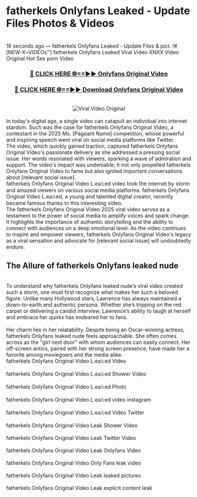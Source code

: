 # fatherkels Onlyfans Leaked - Update Files Photos & Videos 
<br>
16 seconds ago — fatherkels Onlyfans Leaked - Update Files & pict. !#[NEW-X~VIDEOs™] fatherkels Onlyfans Leaked Viral Video XNXX Video Original Hot Sex porn Video
<br>
<div align="center">
<h3><a href="http://freeplayer.one?title=fatherkels&ref=25OR" rel="nofollow">🔴 CLICK HERE 🌐==►► Onlyfans Original Video</a></h3>
<h3><a href="http://freeplayer.one?title=fatherkels&ref=25OR" rel="nofollow">🔴 CLICK HERE 🌐==►► Download Onlyfans Original Video</a></h3>
<br>
<a href="http://freeplayer.one?title=fatherkels&ref=25OR" rel="nofollow" data-target="animated-image.originalLink"><img src="https://i.ibb.co.com/xMMVF88/686577567.gif" alt="Viral Video Original" style="max-width: 100%; display: inline-block;" data-target="animated-image.originalImage"></a>
</div>
<br>
In today's digital age, a single video can catapult an individual into internet stardom. Such was the case for fatherkels Onlyfans Original Video, a contestant in the 2025 Ms. [Pageant Name] competition, whose powerful and inspiring speech went viral on social media platforms like Twitter.
<br>
The video, which quickly gained traction, captured fatherkels Onlyfans Original Video's passionate delivery as she addressed a pressing social issue. Her words resonated with viewers, sparking a wave of admiration and support. The video's impact was undeniable; it not only propelled fatherkels Onlyfans Original Video to fame but also ignited important conversations about [relevant social issue].
<br>
fatherkels Onlyfans Original Video L.ea𝚔ed video took the internet by storm and amazed viewers on various social media platforms. fatherkels Onlyfans Original Video L.ea𝚔ed, a young and talented digital creator, recently became famous thanks to this interesting video.
<br>
The fatherkels Onlyfans Original Video 2025 viral video serves as a testament to the power of social media to amplify voices and spark change. It highlights the importance of authentic storytelling and the ability to connect with audiences on a deep emotional level. As the video continues to inspire and empower viewers, fatherkels Onlyfans Original Video's legacy as a viral sensation and advocate for [relevant social issue] will undoubtedly endure.
<br>
<h2>The Allure of fatherkels Onlyfans leaked nude</h2>
<br>
To understand why fatherkels Onlyfans leaked nude’s viral video created such a storm, one must first recognize what makes her such a beloved figure. Unlike many Hollywood stars, Lawrence has always maintained a down-to-earth and authentic persona. Whether she’s tripping on the red carpet or delivering a candid interview, Lawrence’s ability to laugh at herself and embrace her quirks has endeared her to fans.
<br><br>
Her charm lies in her relatability. Despite being an Oscar-winning actress, fatherkels Onlyfans leaked nude feels approachable. She often comes across as the "girl next door" with whom audiences can easily connect. Her off-screen antics, paired with her strong screen presence, have made her a favorite among moviegoers and the media alike.
<br>
fatherkels Onlyfans Original Video L.ea𝚔ed Video
<br><br>
fatherkels Onlyfans Original Video L.ea𝚔ed Shower Video
<br><br>
fatherkels Onlyfans Original Video L.ea𝚔ed Photo
<br><br>
fatherkels Onlyfans Original Video L.ea𝚔ed video instagram
<br><br>
fatherkels Onlyfans Original Video L.ea𝚔ed Video Twitter
<br><br>
fatherkels Onlyfans Original Video Leak Shower Video
<br><br>
fatherkels Onlyfans Original Video Leak Twitter Video
<br><br>
fatherkels Onlyfans Original Video Leak Onlyfans Video
<br><br>
fatherkels Onlyfans Original Video Only Fans leak video
<br><br>
fatherkels Onlyfans Original Video Leak leaked pictures
<br><br>
fatherkels Onlyfans Original Video Leak explicit content leak